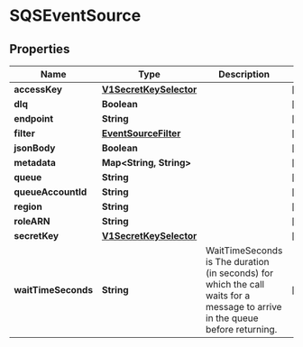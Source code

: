 

# SQSEventSource

## Properties

Name | Type | Description | Notes
------------ | ------------- | ------------- | -------------
**accessKey** | [**V1SecretKeySelector**](V1SecretKeySelector.md) |  |  [optional]
**dlq** | **Boolean** |  |  [optional]
**endpoint** | **String** |  |  [optional]
**filter** | [**EventSourceFilter**](EventSourceFilter.md) |  |  [optional]
**jsonBody** | **Boolean** |  |  [optional]
**metadata** | **Map&lt;String, String&gt;** |  |  [optional]
**queue** | **String** |  |  [optional]
**queueAccountId** | **String** |  |  [optional]
**region** | **String** |  |  [optional]
**roleARN** | **String** |  |  [optional]
**secretKey** | [**V1SecretKeySelector**](V1SecretKeySelector.md) |  |  [optional]
**waitTimeSeconds** | **String** | WaitTimeSeconds is The duration (in seconds) for which the call waits for a message to arrive in the queue before returning. |  [optional]



